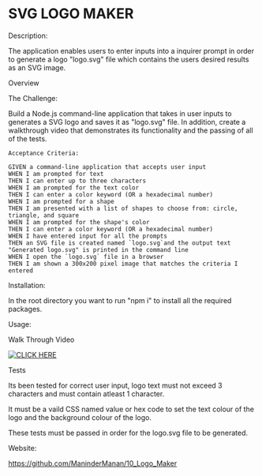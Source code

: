 # SVG LOGO MAKER
Description:

The application enables users to enter inputs into a inquirer prompt in order to generate a logo "logo.svg" file which contains the users desired results as an SVG image.

Overview

The Challenge:

Build a Node.js command-line application that takes in user inputs to generates a SVG logo and saves it as "logo.svg" file. In addition, create a walkthrough video that demonstrates its functionality and the passing of all of the tests.

```
Acceptance Criteria:

GIVEN a command-line application that accepts user input
WHEN I am prompted for text
THEN I can enter up to three characters
WHEN I am prompted for the text color
THEN I can enter a color keyword (OR a hexadecimal number)
WHEN I am prompted for a shape
THEN I am presented with a list of shapes to choose from: circle, triangle, and square
WHEN I am prompted for the shape's color
THEN I can enter a color keyword (OR a hexadecimal number)
WHEN I have entered input for all the prompts
THEN an SVG file is created named `logo.svg`and the output text "Generated logo.svg" is printed in the command line
WHEN I open the `logo.svg` file in a browser
THEN I am shown a 300x200 pixel image that matches the criteria I entered
```

Installation:

In the root directory you want to run "npm i" to install all the required packages.

Usage:

<!-- ![](https://github.com/ThomasCalle/Thomas-Object-Oriented-Programming-SVG-Logo-Maker/raw/main/images/generated-logo.svg.png) -->

Walk Through Video

[![CLICK HERE](./assets/Screenshot%202023-05-20%20at%205.53.29%20AM.png)](https://drive.google.com/file/d/1zKDm3_RNRF0xhl7HIcSfiNnQ_BCQhymY/view)

Tests

Its been tested for correct user input, logo text must not exceed 3 characters and must contain atleast 1 character.

It must be a vaild CSS named value or hex code to set the text colour of the logo and the background colour of the logo.

These tests must be passed in order for the logo.svg file to be generated.

Website:

https://github.com/ManinderManan/10_Logo_Maker